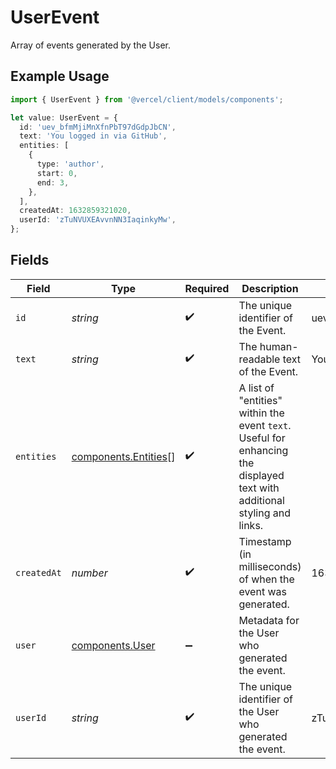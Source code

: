 # UserEvent

Array of events generated by the User.

## Example Usage

```typescript
import { UserEvent } from '@vercel/client/models/components';

let value: UserEvent = {
  id: 'uev_bfmMjiMnXfnPbT97dGdpJbCN',
  text: 'You logged in via GitHub',
  entities: [
    {
      type: 'author',
      start: 0,
      end: 3,
    },
  ],
  createdAt: 1632859321020,
  userId: 'zTuNVUXEAvvnNN3IaqinkyMw',
};
```

## Fields

| Field       | Type                                                         | Required           | Description                                                                                                              | Example                      |
| ----------- | ------------------------------------------------------------ | ------------------ | ------------------------------------------------------------------------------------------------------------------------ | ---------------------------- |
| `id`        | _string_                                                     | :heavy_check_mark: | The unique identifier of the Event.                                                                                      | uev_bfmMjiMnXfnPbT97dGdpJbCN |
| `text`      | _string_                                                     | :heavy_check_mark: | The human-readable text of the Event.                                                                                    | You logged in via GitHub     |
| `entities`  | [components.Entities](../../models/components/entities.md)[] | :heavy_check_mark: | A list of "entities" within the event `text`. Useful for enhancing the displayed text with additional styling and links. |                              |
| `createdAt` | _number_                                                     | :heavy_check_mark: | Timestamp (in milliseconds) of when the event was generated.                                                             | 1632859321020                |
| `user`      | [components.User](../../models/components/user.md)           | :heavy_minus_sign: | Metadata for the User who generated the event.                                                                           |                              |
| `userId`    | _string_                                                     | :heavy_check_mark: | The unique identifier of the User who generated the event.                                                               | zTuNVUXEAvvnNN3IaqinkyMw     |

